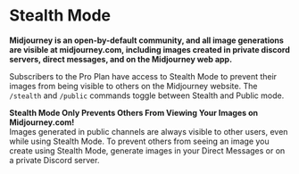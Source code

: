 # Stealth Mode

**Midjourney is an open-by-default community, and all image generations are visible at midjourney.com, including images created in private discord servers, direct messages, and on the Midjourney web app.**

Subscribers to the Pro Plan have access to Stealth Mode to prevent their images from being visible to others on the Midjourney website. The `/stealth` and `/public` commands toggle between Stealth and Public mode.

**Stealth Mode Only Prevents Others From Viewing Your Images on Midjourney.com!**\
Images generated in public channels are always visible to other users, even while using Stealth Mode. To prevent others from seeing an image you create using Stealth Mode, generate images in your Direct Messages or on a private Discord server.
